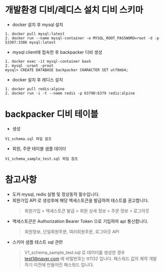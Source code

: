 # 개발환경 디비/레디스 설치 디비 스키마
* docker 설치 후 mysql 설치
```
1. docker pull mysql:latest
2. docker run --name mysql-container -e MYSQL_ROOT_PASSWORD=root -d -p 53307:3306 mysql:latest 
```

* mysql client에 접속한 후 backpacker 디비 생성
```
1. docker exec -it mysql-container bash
2. mysql -uroot -proot
mysql> CREATE DATABASE backpacker CHARACTER SET utf8mb4;
```

* docker 설치 후 레디스 설치
```
1. docker pull redis:alpine
2. docker run -i -t --name redis -p 63790:6379 redis:alpine
```

# backpacker 디비 테이블
* 생성
```
V1_schema.sql 파일 참조
```
* 회원, 주문 테이블 샘플 데이터
```
V1_schema_sample_test.sql 파일 참조
```

# 참고사항
* 도커 mysql, redis 실행 및 정상동작 필수입니다.
* 회원가입 API 로 생성후에 해당 액세스토큰을 발급하여 테스트를 권고합니다.
   > 회원가입 > 액세스토큰 발급 > 회원 상세 정보 > 주문 정보 > 로그아웃
* 액세스토큰은 Authorization Bearer Token 으로 기입하여 api 통신합니다.
   > 회원정보, 단일회원주문, 여러회원주문, 로그아웃 API
* 스키마 샘플 테스트 sql 관련
   > V1_schema_sample_test.sql 로 데이터를 생성한 경우 test1@naver.com 에 비밀번호는 tt1132 입니다.
   > 패스워드 값의 제약 개발하기 이전에 만들어진 패스워드 입니다.
